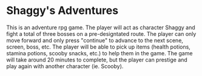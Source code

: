 # Shaggy's Adventures
This is an adventure rpg game. The player will act as character Shaggy and fight a total of three bosses on a pre-designtated route. The player can only move forward and only press "continue" to advance to the next scene, screen, boss, etc. The player will be able to pick up items (health potions, stamina potions, scooby snacks, etc.) to help them in the game. The game will take around 20 minutes to complete, but the player can prestige and play again with another character (ie. Scooby).
